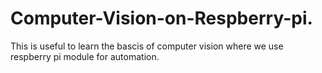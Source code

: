 # Computer-Vision-on-Respberry-pi.
This is useful to learn the bascis of  computer vision where we use respberry pi module for automation.
